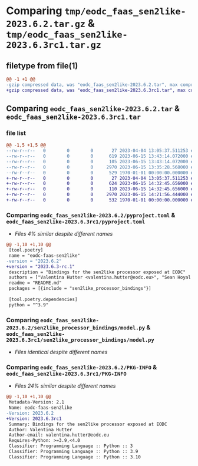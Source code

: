 # Comparing `tmp/eodc_faas_sen2like-2023.6.2.tar.gz` & `tmp/eodc_faas_sen2like-2023.6.3rc1.tar.gz`

## filetype from file(1)

```diff
@@ -1 +1 @@
-gzip compressed data, was "eodc_faas_sen2like-2023.6.2.tar", max compression
+gzip compressed data, was "eodc_faas_sen2like-2023.6.3rc1.tar", max compression
```

## Comparing `eodc_faas_sen2like-2023.6.2.tar` & `eodc_faas_sen2like-2023.6.3rc1.tar`

### file list

```diff
@@ -1,5 +1,5 @@
--rw-r--r--   0        0        0       27 2023-04-04 13:05:37.511253 eodc_faas_sen2like-2023.6.2/README.md
--rw-r--r--   0        0        0      619 2023-06-15 13:43:14.072000 eodc_faas_sen2like-2023.6.2/pyproject.toml
--rw-r--r--   0        0        0      105 2023-06-15 13:43:14.072000 eodc_faas_sen2like-2023.6.2/sen2like_processor_bindings/__init__.py
--rw-r--r--   0        0        0     2970 2023-06-15 13:35:28.568000 eodc_faas_sen2like-2023.6.2/sen2like_processor_bindings/model.py
--rw-r--r--   0        0        0      529 1970-01-01 00:00:00.000000 eodc_faas_sen2like-2023.6.2/PKG-INFO
+-rw-r--r--   0        0        0       27 2023-04-04 13:05:37.511253 eodc_faas_sen2like-2023.6.3rc1/README.md
+-rw-r--r--   0        0        0      624 2023-06-15 14:32:45.656000 eodc_faas_sen2like-2023.6.3rc1/pyproject.toml
+-rw-r--r--   0        0        0      110 2023-06-15 14:32:45.656000 eodc_faas_sen2like-2023.6.3rc1/sen2like_processor_bindings/__init__.py
+-rw-r--r--   0        0        0     2970 2023-06-15 14:21:56.444000 eodc_faas_sen2like-2023.6.3rc1/sen2like_processor_bindings/model.py
+-rw-r--r--   0        0        0      532 1970-01-01 00:00:00.000000 eodc_faas_sen2like-2023.6.3rc1/PKG-INFO
```

### Comparing `eodc_faas_sen2like-2023.6.2/pyproject.toml` & `eodc_faas_sen2like-2023.6.3rc1/pyproject.toml`

 * *Files 4% similar despite different names*

```diff
@@ -1,10 +1,10 @@
 [tool.poetry]
 name = "eodc-faas-sen2like"
-version = "2023.6.2"
+version = "2023.6.3-rc.1"
 description = "Bindings for the sen2like processor exposed at EODC"
 authors = ["Valentina Hutter <valentina.hutter@eodc.eu>", "Sean Hoyal <sean.hoyal@eodc.eu>", "Lukas Weidenholzer <lukas.weidenholzer@eodc.eu>"]
 readme = "README.md"
 packages = [{include = "sen2like_processor_bindings"}]
 
 [tool.poetry.dependencies]
 python = "^3.9"
```

### Comparing `eodc_faas_sen2like-2023.6.2/sen2like_processor_bindings/model.py` & `eodc_faas_sen2like-2023.6.3rc1/sen2like_processor_bindings/model.py`

 * *Files identical despite different names*

### Comparing `eodc_faas_sen2like-2023.6.2/PKG-INFO` & `eodc_faas_sen2like-2023.6.3rc1/PKG-INFO`

 * *Files 24% similar despite different names*

```diff
@@ -1,10 +1,10 @@
 Metadata-Version: 2.1
 Name: eodc-faas-sen2like
-Version: 2023.6.2
+Version: 2023.6.3rc1
 Summary: Bindings for the sen2like processor exposed at EODC
 Author: Valentina Hutter
 Author-email: valentina.hutter@eodc.eu
 Requires-Python: >=3.9,<4.0
 Classifier: Programming Language :: Python :: 3
 Classifier: Programming Language :: Python :: 3.9
 Classifier: Programming Language :: Python :: 3.10
```


